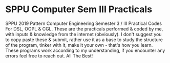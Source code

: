 # SPPU Computer Sem III Practicals
 SPPU 2019 Pattern Computer Engineering Semester 3 / III Practical Codes For DSL, OOPL & CGL.
 These are the practicals performed & coded by me, with inputs & knowledge from the internet (obviously).
 I don't suggest you to copy paste these & submit, rather use it as a base to study the structure of the
 program, tinker with it, make it your own - that's how you learn.
 These programs work according to my understanding, if you encounter any errors feel free to reach out.
 All The Best!

